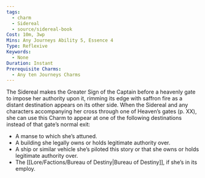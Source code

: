 ```yaml
---
tags:
  - charm
  - Sidereal
  - source/sidereal-book
Cost: 10m, 3wp
Mins: Any Journeys Ability 5, Essence 4
Type: Reflexive
Keywords:
  - None
Duration: Instant
Prerequisite Charms:
  - Any ten Journeys Charms
---
```

The Sidereal makes the Greater Sign of the Captain before a heavenly gate to impose her authority upon it, rimming its edge with saffron fire as a distant destination appears on its other side. When the Sidereal and any characters accompanying her cross through one of Heaven’s gates (p. XX), she can use this Charm to appear at one of the following destinations instead of that gate’s normal exit: 
-  A manse to which she’s attuned. 
-  A building she legally owns or holds legitimate authority over. 
-  A ship or similar vehicle she’s piloted this story or that she owns or holds legitimate authority over. 
-  The [[Lore/Factions/Bureau of Destiny|Bureau of Destiny]], if she’s in its employ.